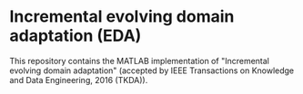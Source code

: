 # Incremental evolving domain adaptation (EDA)



This repository contains the MATLAB implementation of "Incremental evolving domain adaptation" (accepted by IEEE Transactions on Knowledge and Data Engineering, 2016 (TKDA)).

